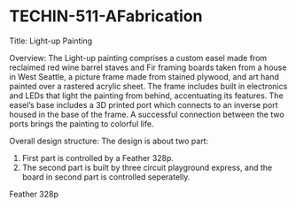 # TECHIN-511-AFabrication

Title: Light-up Painting

Overview: The Light-up painting comprises a custom easel made from reclaimed red wine barrel staves and Fir framing boards taken from a house in West Seattle, a picture frame made from stained plywood, and art hand painted over a rastered acrylic sheet. The frame includes built in electronics and LEDs that light the painting from behind, accentuating its features. The easel’s base includes a 3D printed port which connects to an inverse port housed in the base of the frame. A successful connection between the two ports brings the painting to colorful life.

Overall design structure:
The design is about two part: 
1. First part is controlled by a Feather 328p. 
2. The second part is built by three circuit playground express, and the board in second part is controlled seperatelly.

Feather 328p
